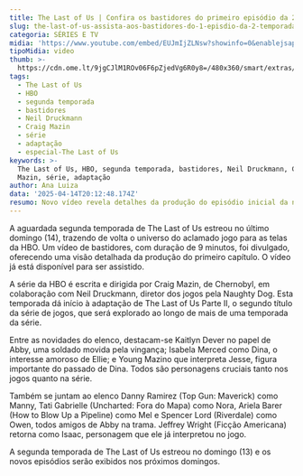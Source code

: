 ```yaml
---
title: The Last of Us | Confira os bastidores do primeiro episódio da 2ª temporada
slug: the-last-of-us-assista-aos-bastidores-do-1-episdio-da-2-temporada
categoria: SÉRIES E TV
midia: 'https://www.youtube.com/embed/EUJmIjZLNsw?showinfo=0&enablejsapi=1'
tipoMidia: video
thumb: >-
  https://cdn.ome.lt/9jgCJlM1ROv06F6pZjedVg6R0y8=/480x360/smart/extras/conteudos/bella-ramsey-the-last-of-us-2_wWzMnDI.jpg
tags:
  - The Last of Us
  - HBO
  - segunda temporada
  - bastidores
  - Neil Druckmann
  - Craig Mazin
  - série
  - adaptação
  - especial-The Last of Us
keywords: >-
  The Last of Us, HBO, segunda temporada, bastidores, Neil Druckmann, Craig
  Mazin, série, adaptação
author: Ana Luiza
data: '2025-04-14T20:12:48.174Z'
resumo: Novo vídeo revela detalhes da produção do episódio inicial da nova temporada
---
```


A aguardada segunda temporada de The Last of Us estreou no último domingo (14), trazendo de volta o universo do aclamado jogo para as telas da HBO. Um vídeo de bastidores, com duração de 9 minutos, foi divulgado, oferecendo uma visão detalhada da produção do primeiro capítulo. O vídeo já está disponível para ser assistido.

A série da HBO é escrita e dirigida por Craig Mazin, de Chernobyl, em colaboração com Neil Druckmann, diretor dos jogos pela Naughty Dog. Esta temporada dá início à adaptação de The Last of Us Parte II, o segundo título da série de jogos, que será explorado ao longo de mais de uma temporada da série.

Entre as novidades do elenco, destacam-se Kaitlyn Dever no papel de Abby, uma soldado movida pela vingança; Isabela Merced como Dina, o interesse amoroso de Ellie; e Young Mazino que interpreta Jesse, figura importante do passado de Dina. Todos são personagens cruciais tanto nos jogos quanto na série.

Também se juntam ao elenco Danny Ramirez (Top Gun: Maverick) como Manny, Tati Gabrielle (Uncharted: Fora do Mapa) como Nora, Ariela Barer (How to Blow Up a Pipeline) como Mel e Spencer Lord (Riverdale) como Owen, todos amigos de Abby na trama. Jeffrey Wright (Ficção Americana) retorna como Isaac, personagem que ele já interpretou no jogo.

A segunda temporada de The Last of Us estreou no domingo (13) e os novos episódios serão exibidos nos próximos domingos.
